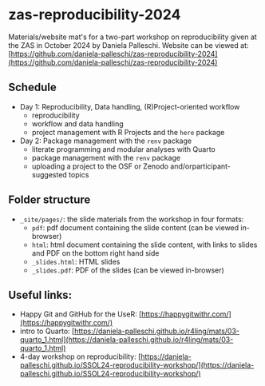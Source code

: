 # zas-reproducibility-2024

Materials/website mat's for a two-part workshop on reproducibility given at the ZAS in October 2024 by Daniela Palleschi. Website can be viewed at: [https://github.com/daniela-palleschi/zas-reproducibility-2024](https://github.com/daniela-palleschi/zas-reproducibility-2024)

## Schedule

- Day 1: Reproducibility, Data handling, (R)Project-oriented workflow
    + reproducibility
    + workflow and data handling
    + project management with R Projects and the `here` package
- Day 2: Package management with the `renv` package
    + literate programming and modular analyses with Quarto
    + package management with the `renv` package
    + uploading a project to the OSF or Zenodo and/orparticipant-suggested topics
  
## Folder structure

- `_site/pages/`: the slide materials from the workshop in four formats:
    + `pdf`: pdf document containing the slide content (can be viewed in-browser)
    + `html`: html document containing the slide content, with links to slides and PDF on the bottom right hand side
    + `_slides.html`: HTML slides
    + `_slides.pdf`: PDF of the slides (can be viewed in-browser)

## Useful links:

  - Happy Git and GitHub for the UseR: [https://happygitwithr.com/](https://happygitwithr.com/)
  - intro to Quarto: [https://daniela-palleschi.github.io/r4ling/mats/03-quarto_1.html](https://daniela-palleschi.github.io/r4ling/mats/03-quarto_1.html)
  - 4-day workshop on reproducibility: [https://daniela-palleschi.github.io/SSOL24-reproducibility-workshop/](https://daniela-palleschi.github.io/SSOL24-reproducibility-workshop/)




